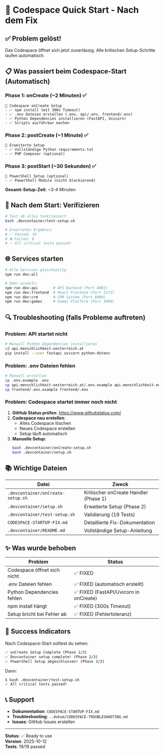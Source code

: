 # 🚀 Codespace Quick Start - Nach dem Fix

## ✅ Problem gelöst!

Das Codespace öffnet sich jetzt zuverlässig. Alle kritischen Setup-Schritte laufen automatisch.

## 📋 Was passiert beim Codespace-Start (Automatisch)

### Phase 1: onCreate (~2 Minuten) ✅
```
🚀 Codespace onCreate Setup
- ✅ npm install (mit 300s Timeout)
- ✅ .env Dateien erstellen (.env, api/.env, frontend/.env)
- ✅ Python Dependencies installieren (FastAPI, Uvicorn)
- ✅ Scripts ausführbar machen
```

### Phase 2: postCreate (~1 Minute) ✅
```
🔧 Erweiterte Setup
- ✅ Vollständige Python requirements.txt
- ✅ PHP Composer (optional)
```

### Phase 3: postStart (~30 Sekunden) ✅
```
💪 PowerShell Setup (optional)
- ✅ PowerShell Module (nicht blockierend)
```

**Gesamt-Setup-Zeit**: ~3-4 Minuten

## 🧪 Nach dem Start: Verifizieren

```bash
# Test ob alles funktioniert
bash .devcontainer/test-setup.sh

# Erwartetes Ergebnis:
# ✅ Passed: 19
# ❌ Failed: 0
# ✅ All critical tests passed!
```

## 🌐 Services starten

```bash
# Alle Services gleichzeitig
npm run dev:all

# Oder einzeln:
npm run dev:api       # API Backend (Port 8001)
npm run dev:frontend  # React Frontend (Port 5173)
npm run dev:crm       # CRM System (Port 8000)
npm run dev:games     # Games Platform (Port 3000)
```

## 🔍 Troubleshooting (falls Probleme auftreten)

### Problem: API startet nicht

```bash
# Manuell Python Dependencies installieren
cd api.menschlichkeit-oesterreich.at
pip install --user fastapi uvicorn python-dotenv
```

### Problem: .env Dateien fehlen

```bash
# Manuell erstellen
cp .env.example .env
cp api.menschlichkeit-oesterreich.at/.env.example api.menschlichkeit-oesterreich.at/.env
cp frontend/.env.example frontend/.env
```

### Problem: Codespace startet immer noch nicht

1. **GitHub Status prüfen**: https://www.githubstatus.com/
2. **Codespace neu erstellen**:
   - Altes Codespace löschen
   - Neues Codespace erstellen
   - Setup läuft automatisch
3. **Manuelle Setup**:
   ```bash
   bash .devcontainer/onCreate-setup.sh
   bash .devcontainer/setup.sh
   ```

## 📚 Wichtige Dateien

| Datei | Zweck |
|-------|-------|
| `.devcontainer/onCreate-setup.sh` | Kritischer onCreate Handler (Phase 1) |
| `.devcontainer/setup.sh` | Erweiterte Setup (Phase 2) |
| `.devcontainer/test-setup.sh` | Validierung (19 Tests) |
| `CODESPACE-STARTUP-FIX.md` | Detaillierte Fix-Dokumentation |
| `.devcontainer/README.md` | Vollständige Setup-Anleitung |

## ✨ Was wurde behoben

| Problem | Status |
|---------|--------|
| Codespace öffnet sich nicht | ✅ FIXED |
| .env Dateien fehlen | ✅ FIXED (automatisch erstellt) |
| Python Dependencies fehlen | ✅ FIXED (FastAPI/Uvicorn in onCreate) |
| npm install hängt | ✅ FIXED (300s Timeout) |
| Setup bricht bei Fehler ab | ✅ FIXED (Fehlertoleranz) |

## 🎯 Success Indicators

Nach Codespace-Start solltest du sehen:

```bash
✅ onCreate Setup Complete (Phase 1/3)
✅ Devcontainer setup complete! (Phase 2/3)
✅ PowerShell Setup abgeschlossen! (Phase 3/3)
```

Dann:
```bash
$ bash .devcontainer/test-setup.sh
✅ All critical tests passed!
```

## 📞 Support

- **Dokumentation**: `CODESPACE-STARTUP-FIX.md`
- **Troubleshooting**: `..dokum/CODESPACE-TROUBLESHOOTING.md`
- **Issues**: GitHub Issues erstellen

---

**Status**: ✅ Ready to use  
**Version**: 2025-10-12  
**Tests**: 19/19 passed
